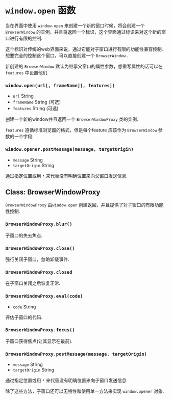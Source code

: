 # `window.open` 函数

当在界面中使用 `window.open` 来创建一个新的窗口时候，将会创建一个 `BrowserWindow` 的实例，并且将返回一个标识，这个界面通过标识来对这个新的窗口进行有限的控制.

这个标识对传统的web界面来说，通过它能对子窗口进行有限的功能性兼容控制.
想要完全的控制这个窗口，可以直接创建一个 `BrowserWindow` .

新创建的 `BrowserWindow` 默认为继承父窗口的属性参数，想重写属性的话可以在 `features` 中设置他们.

### `window.open(url[, frameName][, features])`

* `url` String
* `frameName` String (可选)
* `features` String (可选)

创建一个新的window并且返回一个 `BrowserWindowProxy` 类的实例.

 `features` 遵循标准浏览器的格式，但是每个feature 应该作为 `BrowserWindow` 参数的一个字段.

### `window.opener.postMessage(message, targetOrigin)`

* `message` String
* `targetOrigin` String

通过指定位置或用 `*` 来代替没有明确位置来向父窗口发送信息.

## Class: BrowserWindowProxy

`BrowserWindowProxy` 由`window.open` 创建返回，并且提供了对子窗口的有限功能性控制.

### `BrowserWindowProxy.blur()`

子窗口的失去焦点.
### `BrowserWindowProxy.close()`

强行关闭子窗口，忽略卸载事件.

### `BrowserWindowProxy.closed`

在子窗口关闭之后恢复正常.

### `BrowserWindowProxy.eval(code)`

* `code` String

评估子窗口的代码.

### `BrowserWindowProxy.focus()`

子窗口获得焦点(让其显示在最前).

### `BrowserWindowProxy.postMessage(message, targetOrigin)`

* `message` String
* `targetOrigin` String


通过指定位置或用 `*` 来代替没有明确位置来向子窗口发送信息.

除了这些方法，子窗口还可以无特性和使用单一方法来实现  `window.opener` 对象.